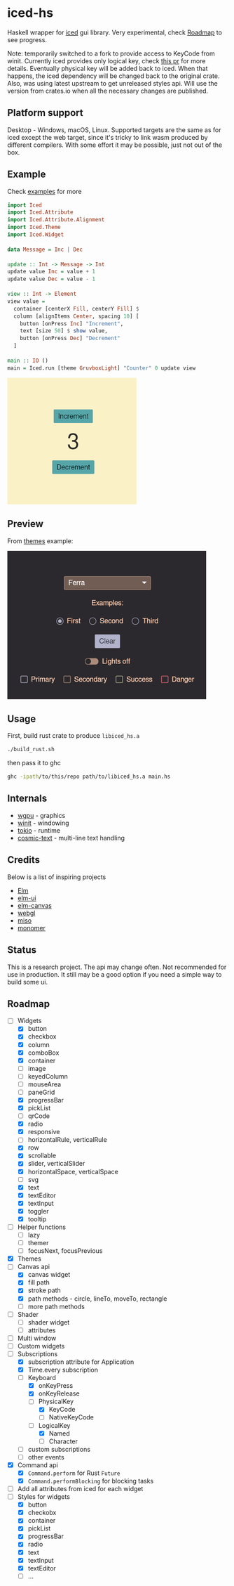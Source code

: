 # iced-hs

Haskell wrapper for [iced](https://github.com/iced-rs/iced) gui library.
Very experimental, check [Roadmap](#roadmap) to see progress.

Note: temporarily switched to a fork to provide access to KeyCode from winit.
Currently iced provides only logical key, check [this pr](https://github.com/iced-rs/iced/pull/2169)
for more details. Eventually physical key will be added back to iced.
When that happens, the iced dependency will be changed back to the original crate.
Also, was using latest upstream to get unreleased styles api. Will use the
version from crates.io when all the necessary changes are published.


## Platform support

Desktop - Windows, macOS, Linux. Supported targets are the same
as for iced except the web target, since it's tricky to link
wasm produced by different compilers. With some effort it
may be possible, just not out of the box.


## Example

Check [examples](examples) for more

```haskell
import Iced
import Iced.Attribute
import Iced.Attribute.Alignment
import Iced.Theme
import Iced.Widget

data Message = Inc | Dec

update :: Int -> Message -> Int
update value Inc = value + 1
update value Dec = value - 1

view :: Int -> Element
view value =
  container [centerX Fill, centerY Fill] $
  column [alignItems Center, spacing 10] [
    button [onPress Inc] "Increment",
    text [size 50] $ show value,
    button [onPress Dec] "Decrement"
  ]

main :: IO ()
main = Iced.run [theme GruvboxLight] "Counter" 0 update view
```

![Counter preview](examples/counter/counter.png)


## Preview

From [themes](examples/themes) example:

![Themes preview](examples/themes/themes.png)


## Usage

First, build rust crate to produce `libiced_hs.a`

```bash
./build_rust.sh
```

then pass it to ghc

```bash
ghc -ipath/to/this/repo path/to/libiced_hs.a main.hs
```


## Internals

- [wgpu](https://github.com/gfx-rs/wgpu) - graphics
- [winit](https://github.com/rust-windowing/winit) - windowing
- [tokio](https://github.com/tokio-rs/tokio) - runtime
- [cosmic-text](https://github.com/pop-os/cosmic-text) - multi-line text handling


## Credits

Below is a list of inspiring projects
- [Elm](https://elm-lang.org/)
- [elm-ui](https://github.com/mdgriffith/elm-ui)
- [elm-canvas](https://github.com/joakin/elm-canvas)
- [webgl](https://github.com/elm-explorations/webgl)
- [miso](https://github.com/dmjio/miso)
- [monomer](https://github.com/fjvallarino/monomer)


## Status

This is a research project. The api may change often.
Not recommended for use in production. It still may be a good
option if you need a simple way to build some ui.


## Roadmap

 - [ ] Widgets
   - [x] button
   - [x] checkbox
   - [x] column
   - [x] comboBox
   - [x] container
   - [ ] image
   - [ ] keyedColumn
   - [ ] mouseArea
   - [ ] paneGrid
   - [x] progressBar
   - [x] pickList
   - [ ] qrCode
   - [x] radio
   - [x] responsive
   - [ ] horizontalRule, verticalRule
   - [x] row
   - [x] scrollable
   - [x] slider, verticalSlider
   - [x] horizontalSpace, verticalSpace
   - [ ] svg
   - [x] text
   - [x] textEditor
   - [x] textInput
   - [x] toggler
   - [x] tooltip
 - [ ] Helper functions
   - [ ] lazy
   - [ ] themer
   - [ ] focusNext, focusPrevious
 - [x] Themes
 - [ ] Canvas api
   - [x] canvas widget
   - [x] fill path
   - [x] stroke path
   - [x] path methods - circle, lineTo, moveTo, rectangle
   - [ ] more path methods
 - [ ] Shader
   - [ ] shader widget
   - [ ] attributes
 - [ ] Multi window
 - [ ] Custom widgets
 - [ ] Subscriptions
   - [x] subscription attribute for Application
   - [x] Time.every subscription
   - [ ] Keyboard
     - [x] onKeyPress
     - [x] onKeyRelease
     - [ ] PhysicalKey
       - [x] KeyCode
       - [ ] NativeKeyCode
     - [ ] LogicalKey
       - [x] Named
       - [ ] Character
   - [ ] custom subscriptions
   - [ ] other events
 - [x] Command api
   - [x] `Command.perform` for Rust `Future`
   - [x] `Command.performBlocking` for blocking tasks
 - [ ] Add all attributes from iced for each widget
 - [ ] Styles for widgets
   - [x] button
   - [x] checkobx
   - [x] container
   - [x] pickList
   - [x] progressBar
   - [x] radio
   - [x] text
   - [x] textInput
   - [x] textEditor
   - [ ] ...
